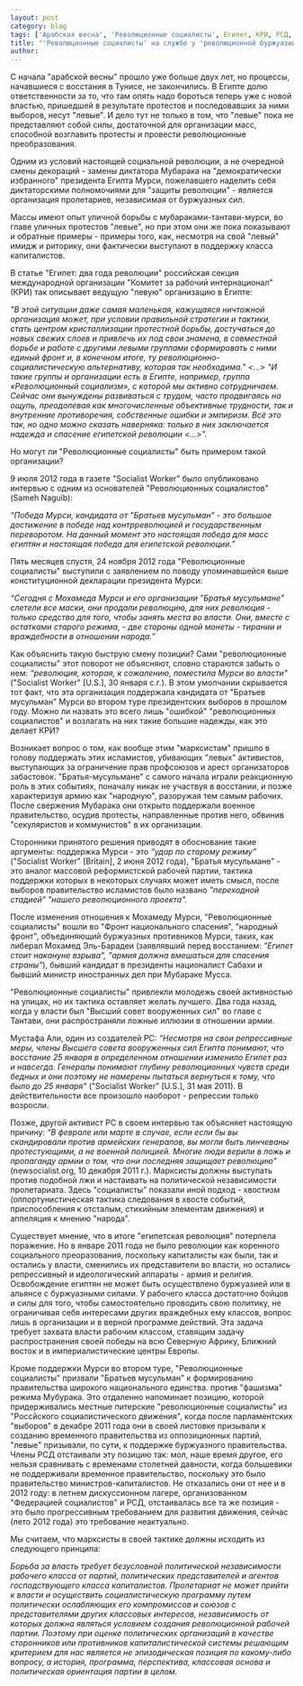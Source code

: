 ```yaml
---
layout: post
category: blog
tags: ['Арабская весна', 'Революционные социалисты', Египет, КРИ, РСД, оппортунизм, тактика]
title: "'Революционные социалисты' на службе у 'революционной буржуазии'"
author: 
---
```


С начала "арабской весны" прошло уже больше двух лет, но процессы, начавшиеся с восстания в Тунисе, не закончились. В Египте долю ответственности за то, что там опять надо бороться теперь уже с новой властью, пришедшей в результате протестов и последовавших за ними выборов, несут "левые". И дело тут не только в том, что "левые" пока не представляют собой силы, достаточной для организации масс, способной возглавить протесты и провести революционные преобразования.

Одним из условий настоящей социальной революции, а не очередной смены декораций - замены диктатора Мубарака на "демократически избранного" президента Египта Мурси, пожелавшего наделить себя диктаторскими полномочиями для "защиты революции" - является организация пролетариев, независимая от буржуазных сил.

Массы имеют опыт уличной борьбы с мубараками-тантави-мурси, во главе уличных протестов "левые", но при этом они же пока показывают и обратные примеры - примеры того, как, несмотря на свой "левый" имидж и риторику, они фактически выступают в поддержку класса капиталистов.

В статье "Египет: два года революции" российская секция международной организации "Комитет за рабочий интернационал" (КРИ) так описывает ведущую "левую" организацию в Египте:

*"В этой ситуации даже самая маленькая, кажущаяся ничтожной организация может, при условии правильной стратегии и тактики, стать центром кристаллизации протестной борьбы, достучаться до новых свежих слоев и привлечь их под свои знамена, в совместной борьбе и работе с другими левыми группами сформировать с ними единый фронт и, в конечном итоге, ту революционно-социалистическую альтернативу, которая так необходима." <...> "И такие группы и организации есть в Египте, например, группа «Революционный социализм», с которой мы активно сотрудничаем. Сейчас они вынуждены развиваться с трудом, часто продвигаясь на ощупь, преодолевая как многочисленные объективные трудности, так и внутренние противоречия, собственные ошибки и эмпиризм. Всё это так, но одно можно сказать наверняка: только в них заключается надежда и спасение египетской революции <...>".*

Но могут ли "Революционные социалисты" быть примером такой организации?

9 июля 2012 года в газете "Socialist Worker" было опубликовано интервью с одним из основателей "Революционных социалистов" (Sameh Naguib):

*“Победа Мурси, кандидата от "Братьев мусульман" - это большое достижение в победе над контрреволюцией и государственным переворотом. На данный момент это настоящая победа для масс египтян и настоящая победа для египетской революции.”*

Пять месяцев спустя, 24 ноября 2012 года "Революционные социалисты" выступили с заявлением по поводу упоминавшейся выше конституционной декларации президента Мурси:

*“Сегодня с Мохамеда Мурси и его организации "Братья мусульмане" слетели все маски, они продали революцию, для них революция - только средство для того, чтобы занять места во власти. Они, вместе с остатками старого режима, - две стороны одной монеты - тирании и враждебности в отношении народа.”*

Как объяснить такую быструю смену позиции? Сами "революционные социалисты" этот поворот не объясняют, словно стараются забыть о нем: *“революция, которая, к сожалению, поместила Мурси во власти"* ("Socialist Worker" [U.S.], 30 января с.г.). В этом умолчании скрывается тот факт, что эта организация поддержала кандидата от "Братьев мусульман" Мурси во втором туре президентских выборов в прошлом году. Можно ли назвать это всего лишь "ошибкой" "революционных социалистов" и возлагать на них такие большие надежды, как это делает КРИ?

Возникает вопрос о том, как вообще этим "марксистам" пришло в голову поддержать этих исламистов, убивающих "левых" активистов, выступающих за ограничение прав профсоюзов и арест организаторов забастовок. "Братья-мусульмане" с самого начала играли реакционную роль в этих событиях, поначалу никак не участвуя в восстании, и позже характеризуя армию как "народную", разоружая тем самым рабочих. После свержения Мубарака они открыто поддержали военное правительство, осудив протесты, направленные против него, обвинив "секуляристов и коммунистов" в их организации.

Сторонники принятого решения приводят в обоснование такие аргументы: поддержка Мурси - это *“удар по старому режиму”* ("Socialist Worker" [Britain], 2 июня 2012 года), "Братья мусульмане" - это аналог массовой реформистской рабочей партии, тактика поддержки которых в некоторых случаях может иметь смысл, после выборов правительство исламистов было названо *"переходной стадией" "нашего революционного проекта".*

После изменения отношения к Мохамеду Мурси, "Революционные социалисты" вошли во "Фронт национального спасения", "народный фронт", объединяющий буржуазных противников Мурси, таких, как либерал Мохамед Эль-Барадеи (заявлявший перед восстанием: *"Египет стоит накануне взрыва", "армия должна вмешаться для спасения страны"*), бывший кандидат в президенты националист Сабахи и бывший министр иностранных дел при Мубараке Мусса.

"Революционные социалисты" привлекли молодежь своей активностью на улицах, но их тактика оставляет желать лучшего. Два года назад, когда у власти был "Высший совет вооруженных сил" во главе с Тантави, они распространяли ложные иллюзии в отношении армии.

Мустафа Али, один из создателей РС: *“Несмотря на свои репрессивные меры, члены Высшего совета вооруженных сил Египта понимают, что восстание 25 января в определенном отношении изменило Египет раз и навсегда. Генералы понимают глубину революционных чувств среди бедных и они поэтому не намерены пытаться вернуться к тому, что было до 25 января"* ("Socialist Worker" [U.S.], 31 мая 2011). В действительности все произошло наоборот - репрессии только возросли.

Позже, другой активист РС в своем интервью так объясняет настоящую причину: *“В феврале или марте в случае, если если бы вы скандировали против армейских генералов, вы могли быть линчеваны протестующими, а не военной полицией. Многие люди верили в ложь и пропаганду армии о том, что они последняя защищает революцию"* (newsocialist.org, 10 декабря 2011 г.). Марксисты должны выступать против подобной лжи и настаивать на политической независимости пролетариата. Здесь "социалисты" показали иной подход - хвостизм (оппортунистическая тактика следования в хвосте событий, приспособления к отсталым, стихийным элементам движения) и аппеляция к мнению "народа".

Существует мнение, что в итоге "египетская революция" потерпела поражение. Но в январе 2011 года не было революции как коренного социального преоразования, поскольку капиталисты как были, так и остались у власти, сменились их представители во власти, но остались репрессивный и идеологический аппараты - армия и религия. Освобождение египтян не может быть осуществлено буржуазией или в альянсе с буржуазными силами. У рабочего класса достаточно бойцов и силы для того, чтобы самостоятельно проводить свою политику, не ограничивая себя интересами других враждебных ему классов, вопрос лишь в организации и в верной программе действий. Эта задача требует захвата власти рабочим классом, ставящим задачу распространения своей победы на всю Северную Африку, Ближний восток и в империалистические центры Европы.

Кроме поддержки Мурси во втором туре, "Революционные социалисты" призвали "Братьев мусульман" к формированию правительства широкого национального единства. против "фашизма" режима Мубурака. Это отдаленно напоминает позицию, которой придерживались местные питерские "революционные социалисты" из "Россйского социалистического движения", когда после парламентских "выборов" в декабре 2011 года они в своей листовке призывали к созданию временного правительства из оппозиционных партий, "левые" призывали, по сути, к поддержке буржуазного правительства. Члены РСД отстаивали эту позицию так: мол, наше время другое, его нельзя сравнивать с временами столетней давности, когда большевики не поддерживали временное правительство, поскольку это было правительство министров-капиталистов. Не отказались они от нее и в 2012 году: в летнем дискуссионном лагере, организованном "Федерацией социалистов" и РСД, отстаивалась все та же позиция - это было прогрессивным требованием для развития движения, сейчас (лето 2012 года) это требование неактуально.

Мы считаем, что марксисты в своей тактике должны исходить из следующего принципа:

*Борьба за власть требует безусловной политической независимости рабочего класса от партий, политических представителей и агентов господствующего класса капиталистов. Пролетариат не может прийти к власти и осуществить социалистическую программу путем политически ослабляющих его компромиссов и союзов с представителями других классовых интересов, независимость от которых должна являться условием создания революционной рабочей партии. Поэтому при оценке политических организаций в качестве сторонников или противников капиталистической системы решающим критерием для нас является не эпизодическая позиция по какому-либо вопросу, а история, программа, перспектива, классовая основа и политическая ориентация партии в целом.*